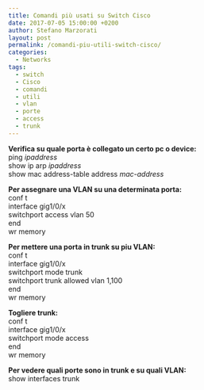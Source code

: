 ```yaml
---
title: Comandi più usati su Switch Cisco
date: 2017-07-05 15:00:00 +0200
author: Stefano Marzorati
layout: post
permalink: /comandi-piu-utili-switch-cisco/
categories:
  - Networks
tags:
  - switch
  - Cisco
  - comandi
  - utili
  - vlan
  - porte
  - access
  - trunk
---
```

**Verifica su quale porta è collegato un certo pc o device:**   
ping *ipaddress*   
show ip arp *ipaddress*   
show mac address-table address *mac-address*   


**Per assegnare una VLAN su una determinata porta:**   
conf t   
interface gig1/0/x   
switchport access vlan 50   
end   
wr memory   


**Per mettere una porta in trunk su piu VLAN:**   
conf t   
interface gig1/0/x   
switchport mode trunk   
switchport trunk allowed vlan 1,100   
end   
wr memory   


**Togliere trunk:**  
conf t    
interface gig1/0/x   
switchport mode access   
end   
wr memory   


**Per vedere quali porte sono in trunk e su quali VLAN:**   
show interfaces trunk   
